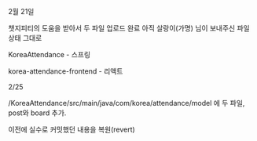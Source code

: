 2월 21일

챗지피티의 도움을 받아서 두 파일 업로드 완료
아직 살랑이(가명) 님이 보내주신 파일 상태 그대로

KoreaAttendance - 스프링

korea-attendance-frontend - 리액트

2/25

/KoreaAttendance/src/main/java/com/korea/attendance/model 에 두 파일, post와 board 추가.

이전에 실수로 커밋했던 내용을 복원(revert)
